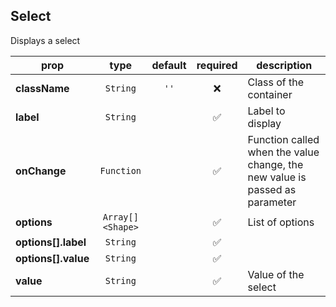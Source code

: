 ## Select

Displays a select

prop | type | default | required | description
---- | :----: | :-------: | :--------: | -----------
**className** | `String` | `''` | :x: | Class of the container
**label** | `String` |  | :white_check_mark: | Label to display
**onChange** | `Function` |  | :white_check_mark: | Function called when the value change, the new value is passed as parameter
**options** | `Array[]<Shape>` |  | :white_check_mark: | List of options
**options[].label** | `String` |  | :white_check_mark: | 
**options[].value** | `String` |  | :white_check_mark: | 
**value** | `String` |  | :white_check_mark: | Value of the select

